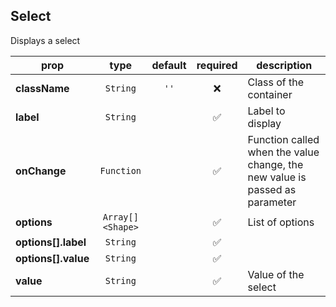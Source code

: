 ## Select

Displays a select

prop | type | default | required | description
---- | :----: | :-------: | :--------: | -----------
**className** | `String` | `''` | :x: | Class of the container
**label** | `String` |  | :white_check_mark: | Label to display
**onChange** | `Function` |  | :white_check_mark: | Function called when the value change, the new value is passed as parameter
**options** | `Array[]<Shape>` |  | :white_check_mark: | List of options
**options[].label** | `String` |  | :white_check_mark: | 
**options[].value** | `String` |  | :white_check_mark: | 
**value** | `String` |  | :white_check_mark: | Value of the select

